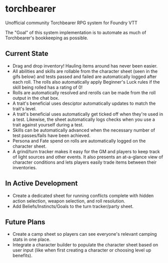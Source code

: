 # torchbearer
 Unofficial community Torchbearer RPG system for Foundry VTT
 
 The "Goal" of this system implementation is to automate as much of Torchbearer's bookkeeping as possible.
 
 ## Current State
 * Drag and drop inventory! Hauling items around has never been easier.
 * All abilities and skills are rollable from the character sheet (seen in the gifs below) and tests passed and failed are automatically logged after each roll. The rolls also automatically apply Beginner's Luck rules if the skill being rolled has a rating of 0!
 * Rolls are automatically resolved and rerolls can be made from the roll output in the chat box.
 * A trait's beneficial uses desciptor automatically updates to match the trait's level.
 * A trait's beneficial uses automatically get ticked off when they're used in a test. Likewise, the sheet automatically logs checks when you use a trait against yourself during a test.
 * Skills can be automatically advanced when the necessary number of test passes/fails have been achieved.
 * Persona and Fate spend on rolls are automatically logged on the character sheet.
 * A grind/turn tracker makes it easy for the GM and players to keep track of light sources and other events. It also presents an at-a-glance view of character conditions and lets players easily trade items between their inventories.

## In Active Development
* Create a dedicated sheet for running conflicts complete with hidden action selection, weapon selection, and roll resolution.
* Add Beliefs/Instincts/Goals to the turn tracker/party sheet.

## Future Plans
* Create a camp sheet so players can see everyone's relevant camping stats in one place.
* Integrate a character builder to populate the character sheet based on user input (like when first creating a character or choosing level up benefits).
